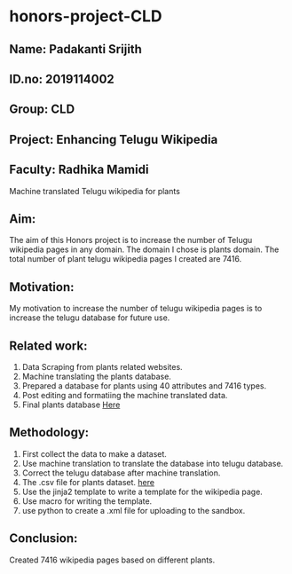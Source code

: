 # honors-project-CLD
## Name: Padakanti Srijith
## ID.no: 2019114002
## Group: CLD
## Project: Enhancing Telugu Wikipedia
## Faculty: Radhika Mamidi
Machine translated Telugu wikipedia for plants
## Aim: 
The aim of this Honors project is to increase the number of Telugu wikipedia pages in any domain. The domain I chose is plants domain.
The total number of plant telugu wikipedia pages I created are 7416.

## Motivation:
My motivation to increase the number of telugu wikipedia pages is to increase the telugu database for future use.

## Related work:
1) Data Scraping from plants related websites.
2) Machine translating the plants database.
3) Prepared a database for plants using 40 attributes and 7416 types.
4) Post editing and formatiing the machine translated data.
5) Final plants database [Here](https://docs.google.com/spreadsheets/d/1lbGH9-2tr1NSMClUi_FNch0qDr9RmBPmwqZAEQ0M4oI/edit#gid=0)

## Methodology:
1) First collect the data to make a dataset.
2) Use machine translation to translate the database into telugu database.
3) Correct the telugu database after machine translation.
4) The .csv file for plants dataset. [here](https://docs.google.com/spreadsheets/d/1DUPudD23SuMjWWg8wX-OJzOoxEp-zePhNu3TuvISing/edit#gid=1216063786)
5) Use the jinja2 template to write a template for the wikipedia page.
6) Use macro for writing the template.
7) use python to create a .xml file for uploading to the sandbox.

## Conclusion:
Created 7416 wikipedia pages based on different plants.
